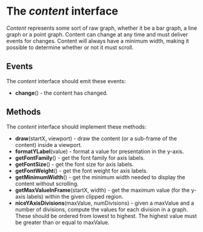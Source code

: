 # The *content* interface

*Content* represents some sort of raw graph, whether it be a bar graph, a line graph or a point graph. Content can change at any time and must deliver events for changes. Content will always have a minimum width, making it possible to determine whether or not it must scroll.

## Events

The *content* interface should emit these events:

 * **change**() - the content has changed.

## Methods

The *content* interface should implement these methods:

 * **draw**(startX, viewport) - draw the content (or a sub-frame of the content) inside a viewport.
 * **formatYLabel**(value) - format a value for presentation in the y-axis.
 * **getFontFamily**() - get the font family for axis labels.
 * **getFontSize**() - get the font size for axis labels.
 * **getFontWeight**() - get the font weight for axis labels.
 * **getMinimumWidth**() - get the minimum width needed to display the content without scrolling.
 * **getMaxValueInFrame**(startX, width) - get the maximum value (for the y-axis labels) within the given clipped region.
 * **niceYAxisDivisions**(maxValue, numDivisions) - given a maxValue and a number of divisions, compute the values for each division in a graph. These should be ordered from lowest to highest. The highest value must be greater than or equal to maxValue.
